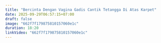 ```yaml
---
title: "Bercinta Dengan Vagina Gadis Cantik Tetangga Di Atas Karpet"
date: 2025-09-29T06:57:15+07:00
draft: false
image: "662f7f179875810157060e1c"
duration: 18:20
linkVideo: "662f7f179875810157060e1c"
---
```

